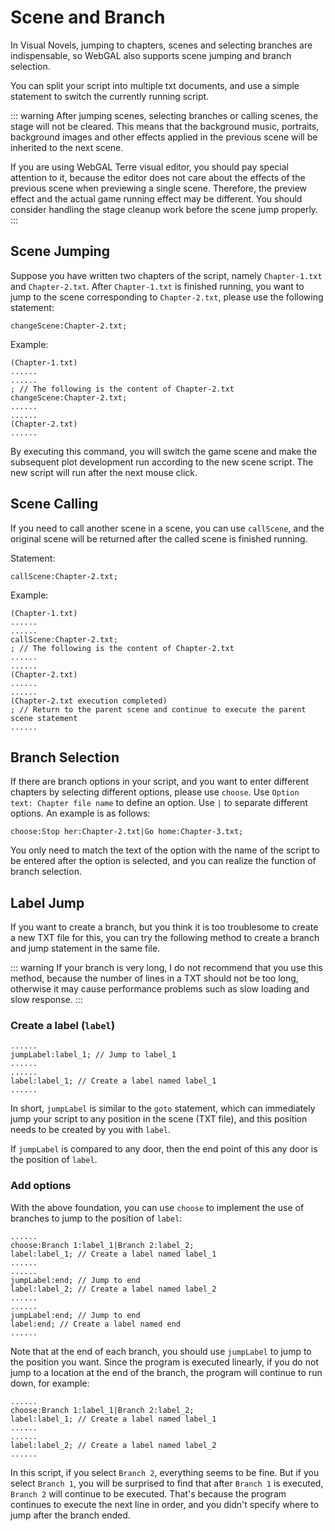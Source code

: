 # Scene and Branch

In Visual Novels, jumping to chapters, scenes and selecting branches are indispensable, so WebGAL also supports scene jumping and branch selection.

You can split your script into multiple txt documents, and use a simple statement to switch the currently running script.

::: warning
After jumping scenes, selecting branches or calling scenes, the stage will not be cleared. This means that the background music, portraits, background images and other effects applied in the previous scene will be inherited to the next scene.

If you are using WebGAL Terre visual editor, you should pay special attention to it, because the editor does not care about the effects of the previous scene when previewing a single scene. Therefore, the preview effect and the actual game running effect may be different. You should consider handling the stage cleanup work before the scene jump properly.
:::

## Scene Jumping

Suppose you have written two chapters of the script, namely `Chapter-1.txt` and `Chapter-2.txt`. After `Chapter-1.txt` is finished running, you want to jump to the scene corresponding to `Chapter-2.txt`, please use the following statement:

``` ws
changeScene:Chapter-2.txt;
```

Example:

``` ws
(Chapter-1.txt)
......
......
; // The following is the content of Chapter-2.txt
changeScene:Chapter-2.txt;
......
......
(Chapter-2.txt)
......
```

By executing this command, you will switch the game scene and make the subsequent plot development run according to the new scene script. The new script will run after the next mouse click.

## Scene Calling

If you need to call another scene in a scene, you can use `callScene`, and the original scene will be returned after the called scene is finished running.

Statement:

``` ws
callScene:Chapter-2.txt;
```

Example:

``` ws
(Chapter-1.txt)
......
......
callScene:Chapter-2.txt;
; // The following is the content of Chapter-2.txt
......
......
(Chapter-2.txt)
......
......
(Chapter-2.txt execution completed)
; // Return to the parent scene and continue to execute the parent scene statement
......
```

## Branch Selection

If there are branch options in your script, and you want to enter different chapters by selecting different options, please use `choose`.
Use `Option text: Chapter file name` to define an option. Use `|` to separate different options. An example is as follows:

``` ws
choose:Stop her:Chapter-2.txt|Go home:Chapter-3.txt;
```

You only need to match the text of the option with the name of the script to be entered after the option is selected, and you can realize the function of branch selection.

## Label Jump

If you want to create a branch, but you think it is too troublesome to create a new TXT file for this, you can try the following method to create a branch and jump statement in the same file.

::: warning
If your branch is very long, I do not recommend that you use this method, because the number of lines in a TXT should not be too long, otherwise it may cause performance problems such as slow loading and slow response.
:::

### Create a label (`label`)

``` ws
......
jumpLabel:label_1; // Jump to label_1
......
......
label:label_1; // Create a label named label_1
......
```

In short, `jumpLabel` is similar to the `goto` statement, which can immediately jump your script to any position in the scene (TXT file), and this position needs to be created by you with `label`.

If `jumpLabel` is compared to any door, then the end point of this any door is the position of `label`.

### Add options

With the above foundation, you can use `choose` to implement the use of branches to jump to the position of `label`:

``` ws
......
choose:Branch 1:label_1|Branch 2:label_2;
label:label_1; // Create a label named label_1
......
......
jumpLabel:end; // Jump to end
label:label_2; // Create a label named label_2
......
......
jumpLabel:end; // Jump to end
label:end; // Create a label named end
......
```

Note that at the end of each branch, you should use `jumpLabel` to jump to the position you want. Since the program is executed linearly, if you do not jump to a location at the end of the branch, the program will continue to run down, for example:

``` ws
......
choose:Branch 1:label_1|Branch 2:label_2;
label:label_1; // Create a label named label_1
......
......
label:label_2; // Create a label named label_2
......
```

In this script, if you select `Branch 2`, everything seems to be fine. But if you select `Branch 1`, you will be surprised to find that after `Branch 1` is executed, `Branch 2` will continue to be executed. That's because the program continues to execute the next line in order, and you didn't specify where to jump after the branch ended.
